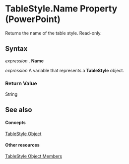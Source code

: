 
# TableStyle.Name Property (PowerPoint)

Returns the name of the table style. Read-only.


## Syntax

 _expression_ . **Name**

 _expression_ A variable that represents a **TableStyle** object.


### Return Value

String


## See also


#### Concepts


[TableStyle Object](2191b68d-2dae-3453-6904-3689f34eeaf9.md)
#### Other resources


[TableStyle Object Members](6594ee65-d46b-8184-3b89-a9203cc4166c.md)
